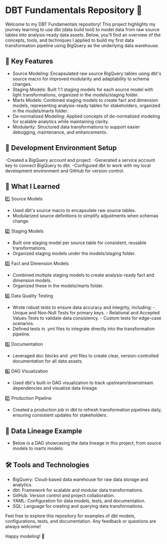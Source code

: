 # DBT Fundamentals Repository 🚀

Welcome to my DBT Fundamentals repository! This project highlights my journey learning to use dbt (data build tool) to model data from raw source tables into analysis-ready data assets. Below, you'll find an overview of the concepts, tools, and techniques I applied to build my first data transformation pipeline using BigQuery as the underlying data warehouse.

## 🌟 Key Features

  - Source Modeling: Encapsulated raw source BigQuery tables using dbt's source macro for improved modularity and adaptability to schema changes.
  - Staging Models: Built 1:1 staging models for each source model with light transformations, organized in the models/staging folder.
  - Marts Models: Combined staging models to create fact and dimension models, representing analysis-ready tables for stakeholders, organized in the models/marts folder.
  - De-normalized Modeling: Applied concepts of de-normalized modeling for scalable analytics while maintaining clarity.
  - Modularity: Structured data transformations to support easier debugging, maintenance, and enhancements.

## 🔧 Development Environment Setup

  -Created a BigQuery account and project.
  -Generated a service account key to connect BigQuery to dbt.
  -Configured dbt to work with my local development environment and GitHub for version control.

## 📖 What I Learned
1️⃣ Source Models

  - Used dbt's source macro to encapsulate raw source tables.
  - Modularized source definitions to simplify adjustments when schemas change.

2️⃣ Staging Models

  - Built one staging model per source table for consistent, reusable transformations.
  - Organized staging models under the models/staging folder.

3️⃣ Fact and Dimension Models

  - Combined multiple staging models to create analysis-ready fact and dimension models.
  - Organized these in the models/marts folder.

4️⃣ Data Quality Testing

  - Wrote robust tests to ensure data accuracy and integrity, including:
        - Unique and Non-Null Tests for primary keys.
        - Relational and Accepted Values Tests to validate data consistency.
        - Custom tests for edge-case scenarios.
  - Defined tests in .yml files to integrate directly into the transformation pipeline.

5️⃣ Documentation

  - Leveraged doc blocks and .yml files to create clear, version-controlled documentation for all data assets.

6️⃣ DAG Visualization

  - Used dbt's built-in DAG visualization to track upstream/downstream dependencies and visualize data lineage.

7️⃣ Production Pipeline

  - Created a production job in dbt to refresh transformation pipelines daily, ensuring consistent updates for stakeholders.

## 🌳 Data Lineage Example

- Below is a DAG showcasing the data lineage in this project, from source models to marts models:


## 🛠️ Tools and Technologies

  - BigQuery: Cloud-based data warehouse for raw data storage and analytics.
  - dbt: Framework for scalable and modular data transformations.
  - GitHub: Version control and project collaboration.
  - YAML: Configuration for data models, tests, and documentation.
  - SQL: Language for creating and querying data transformations.

Feel free to explore this repository for examples of dbt models, configurations, tests, and documentation. Any feedback or questions are always welcome!

Happy modeling! 🎉
